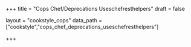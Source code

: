 +++
title = "Cops Chef/Deprecations Useschefresthelpers"
draft = false

layout = "cookstyle_cops"
data_path = ["cookstyle","cops_chef_deprecations_useschefresthelpers"]

+++

<!-- The content of this page is automatically generated from the
cops_chef_deprecations_useschefresthelpers.yml file in github.com/chef/cookstyle/docs-chef-io/data/cookstyle. -->
